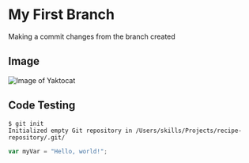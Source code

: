 # My First Branch 
Making a commit changes from the branch created

## Image
![Image of Yaktocat](https://octodex.github.com/images/yaktocat.png)

## Code Testing
```
$ git init
Initialized empty Git repository in /Users/skills/Projects/recipe-repository/.git/
```

``` javascript
var myVar = "Hello, world!";
```
